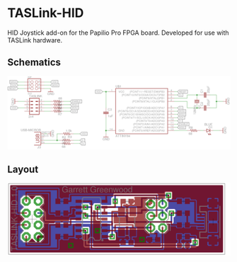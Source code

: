 # TASLink-HID
HID Joystick add-on for the Papilio Pro FPGA board. Developed for use with TASLink hardware.

## Schematics
![](schematic.png)

## Layout
![](board.png)
